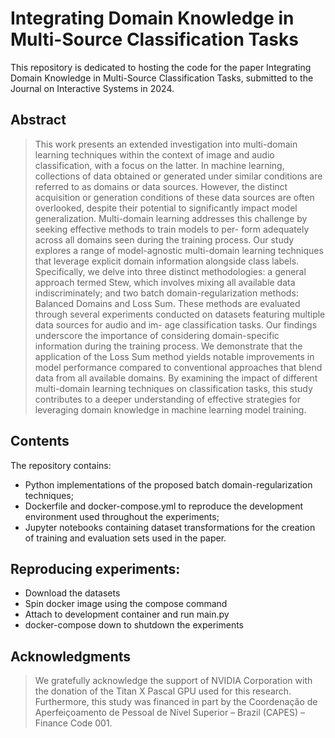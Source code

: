 # Integrating Domain Knowledge in Multi-Source Classification Tasks

This repository is dedicated to hosting the code for the paper Integrating Domain Knowledge in Multi-Source Classification Tasks, submitted to the Journal on Interactive Systems in 2024.

## Abstract

> This work presents an extended investigation into multi-domain learning techniques within the context of image and audio classification, with a focus on the latter. In machine learning, collections of data obtained or generated under similar conditions are referred to as domains or data sources. However, the distinct acquisition or generation conditions of these data sources are often overlooked, despite their potential to significantly impact model generalization. Multi-domain learning addresses this challenge by seeking effective methods to train models to per- form adequately across all domains seen during the training process. Our study explores a range of model-agnostic multi-domain learning techniques that leverage explicit domain information alongside class labels. Specifically, we delve into three distinct methodologies: a general approach termed Stew, which involves mixing all available data indiscriminately; and two batch domain-regularization methods: Balanced Domains and Loss Sum. These methods are evaluated through several experiments conducted on datasets featuring multiple data sources for audio and im- age classification tasks. Our findings underscore the importance of considering domain-specific information during the training process. We demonstrate that the application of the Loss Sum method yields notable improvements in model performance compared to conventional approaches that blend data from all available domains. By examining the impact of different multi-domain learning techniques on classification tasks, this study contributes to a deeper understanding of effective strategies for leveraging domain knowledge in machine learning model training.

## Contents

The repository contains: 
- Python implementations of the proposed batch domain-regularization techniques;
- Dockerfile and docker-compose.yml to reproduce the development environment used throughout the experiments;
- Jupyter notebooks containing dataset transformations for the creation of training and evaluation sets used in the paper.

## Reproducing experiments:

- Download the datasets
- Spin docker image using the compose command
- Attach to development container and run main.py
- docker-compose down to shutdown the experiments

## Acknowledgments

> We gratefully acknowledge the support of NVIDIA Corporation with the donation of the Titan X Pascal GPU used for this research. Furthermore, this study was financed in part by the Coordenação de Aperfeiçoamento de Pessoal de Nível Superior – Brazil (CAPES) – Finance Code 001.
